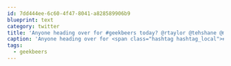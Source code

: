 ```yaml
---
id: 7dd444ee-6c60-4f47-8041-a828589906b9
blueprint: text
category: twitter
title: 'Anyone heading over for #geekbeers today? @rtaylor @tehshane @mattashwood @BrentLachman'
caption: 'Anyone heading over for <span class="hashtag hashtag_local">#<a href="http://tweettemp.darylchymko.ca/?tag=geekbeers">geekbeers</a> today? <span class="username username_linked">@<a href="https://twitter.com/rtaylor" title="Elon Musk">rtaylor</a></span> @tehshane <span class="username username_linked">@<a href="https://twitter.com/mattashwood" title="Matt Ashwood">mattashwood</a></span> <span class="username username_linked">@<a href="https://twitter.com/BrentLachman" title="Brent Lachman">BrentLachman</a></span>'
tags:
  - geekbeers
---
```


